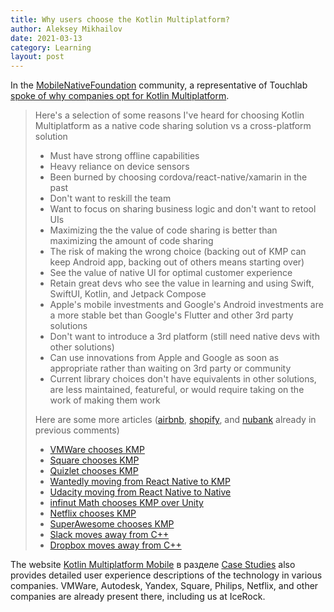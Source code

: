 ```yaml
---
title: Why users choose the Kotlin Multiplatform?
author: Aleksey Mikhailov
date: 2021-03-13
category: Learning
layout: post
---
```


In the [MobileNativeFoundation](https://github.com/MobileNativeFoundation) community, a representative of Touchlab [spoke of why companies opt for Kotlin Multiplatform](https://github.com/MobileNativeFoundation/discussions/discussions/43#discussioncomment-476363).

> Here's a selection of some reasons I've heard for choosing Kotlin Multiplatform as a native code sharing solution vs a cross-platform solution
> 
> * Must have strong offline capabilities
> * Heavy reliance on device sensors
> * Been burned by choosing cordova/react-native/xamarin in the past
> * Don't want to reskill the team
> * Want to focus on sharing business logic and don't want to retool UIs
> * Maximizing the the value of code sharing is better than maximizing the amount of code sharing
> * The risk of making the wrong choice (backing out of KMP can keep Android app, backing out of others means starting over)
> * See the value of native UI for optimal customer experience
> * Retain great devs who see the value in learning and using Swift, SwiftUI, Kotlin, and Jetpack Compose
> * Apple's mobile investments and Google's Android investments are a more stable bet than Google's Flutter and other 3rd party solutions
> * Don't want to introduce a 3rd platform (still need native devs with other solutions)
> * Can use innovations from Apple and Google as soon as appropriate rather than waiting on 3rd party or community
> * Current library choices don't have equivalents in other solutions, are less maintained, featureful, or would require taking on the work of making them work
> 
> Here are some more articles ([airbnb](https://github.com/MobileNativeFoundation/discussions/discussions/43#discussioncomment-456753), [shopify](https://github.com/MobileNativeFoundation/discussions/discussions/43#discussioncomment-456753), and [nubank](https://github.com/MobileNativeFoundation/discussions/discussions/43#discussioncomment-434237) already in previous comments)
> 
> * [VMWare chooses KMP](https://medium.com/vmware-end-user-computing/adopting-a-cross-platform-strategy-for-mobile-apps-59495ffa23b0)
> * [Square chooses KMP](https://developer.squareup.com/blog/developing-on-ios-and-android/)
> * [Quizlet chooses KMP](https://medium.com/tech-quizlet/shared-code-at-quizlet-kotlin-multiplatform-2ee1b57646c)
> * [Wantedly moving from React Native to KMP](https://medium.com/wantedly-engineering/moving-from-react-native-to-kotlin-multiplatform-292c7569692)
> * [Udacity moving from React Native to Native](https://engineering.udacity.com/react-native-a-retrospective-from-the-mobile-engineering-team-at-udacity-89975d6a8102)
> * [infinut Math chooses KMP over Unity](https://medium.com/@anaredmond/unity-vs-kotlin-native-64cd75386357)
> * [Netflix chooses KMP](https://netflixtechblog.com/netflix-android-and-ios-studio-apps-kotlin-multiplatform-d6d4d8d25d23)
> * [SuperAwesome chooses KMP](https://www.superawesome.com/blog/how-we-developed-our-new-video-platform-rukkaz-as-a-cross-platform-mobile-app/)
> * [Slack moves away from C++](https://slack.engineering/client-consistency-at-slack-beyond-libslack/)
> * [Dropbox moves away from C++](https://dropbox.tech/mobile/the-not-so-hidden-cost-of-sharing-code-between-ios-and-android)

The website [Kotlin Multiplatform Mobile](https://kotlinlang.org/lp/mobile/) в разделе [Case Studies](https://kotlinlang.org/lp/mobile/case-studies/) also provides detailed user experience descriptions of the technology in various companies. VMWare, Autodesk, Yandex, Square, Philips, Netflix, and other companies are already present there, including us at IceRock.
